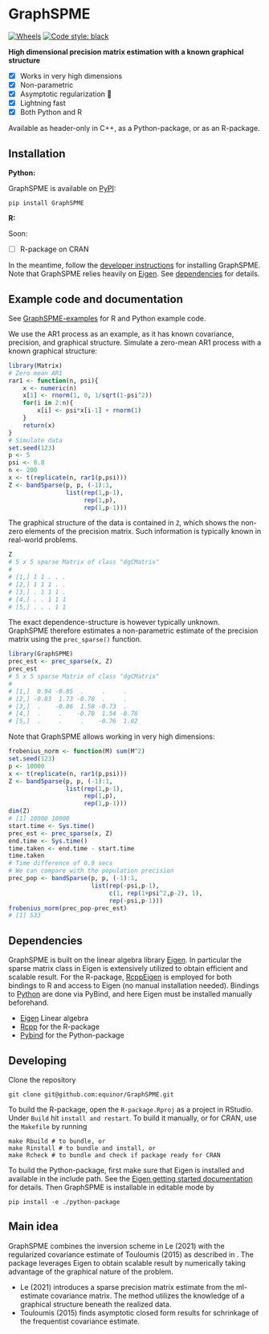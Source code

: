 # GraphSPME
[![Wheels](https://github.com/equinor/GraphSPME/actions/workflows/wheels.yml/badge.svg)](https://github.com/equinor/GraphSPME/actions/workflows/wheels.yml)
[![Code style: black](https://img.shields.io/badge/code%20style-black-000000.svg)](https://github.com/psf/black)

**High dimensional precision matrix estimation with a known graphical structure**

- [x] Works in very high dimensions
- [x] Non-parametric
- [x] Asymptotic regularization 🖖
- [x] Lightning fast
- [x] Both Python and R

Available as header-only in C++, as a Python-package, or as an R-package.

## Installation

**Python:**

GraphSPME is available on [PyPI](https://pypi.org/project/GraphSPME/):

`pip install GraphSPME` 

**R:**

Soon:
- [ ] R-package on CRAN

In the meantime, follow the [developer instructions](#developing) for installing GraphSPME. 
Note that GraphSPME relies heavily on [Eigen](http://eigen.tuxfamily.org/index.php?title=Main_Page).
See [dependencies](#dependencies) for details.



## Example code and documentation

See [GraphSPME-examples](GraphSPME-examples) for R and Python example code.

We use the AR1 process as an example, as it has known covariance, precision, and graphical structure.
Simulate a zero-mean AR1 process with a known graphical structure:
```r
library(Matrix)
# Zero mean AR1
rar1 <- function(n, psi){
    x <- numeric(n)
    x[1] <- rnorm(1, 0, 1/sqrt(1-psi^2))
    for(i in 2:n){
        x[i] <- psi*x[i-1] + rnorm(1)
    }
    return(x)
}
# Simulate data
set.seed(123)
p <- 5
psi <- 0.8
n <- 200
x <- t(replicate(n, rar1(p,psi)))
Z <- bandSparse(p, p, (-1):1,
                list(rep(1,p-1),
                     rep(1,p),
                     rep(1,p-1)))
```
The graphical structure of the data is contained in `Z`, which shows
the non-zero elements of the precision matrix. 
Such information is typically known in real-world problems.
```r
Z
# 5 x 5 sparse Matrix of class "dgCMatrix"
#               
# [1,] 1 1 . . .
# [2,] 1 1 1 . .
# [3,] . 1 1 1 .
# [4,] . . 1 1 1
# [5,] . . . 1 1
```
The exact dependence-structure is however typically unknown.
GraphSPME therefore estimates a non-parametric estimate of the precision matrix
using the `prec_sparse()` function.
```r
library(GraphSPME)
prec_est <- prec_sparse(x, Z)
prec_est
# 5 x 5 sparse Matrix of class "dgCMatrix"
#                                   
# [1,]  0.94 -0.85  .     .     .   
# [2,] -0.83  1.73 -0.78  .     .   
# [3,]  .    -0.86  1.58 -0.73  .   
# [4,]  .     .    -0.70  1.54 -0.78
# [5,]  .     .     .    -0.76  1.02
```
Note that GraphSPME allows working in very high dimensions:
```r
frobenius_norm <- function(M) sum(M^2)
set.seed(123)
p <- 10000
x <- t(replicate(n, rar1(p,psi)))
Z <- bandSparse(p, p, (-1):1,
                list(rep(1,p-1),
                     rep(1,p),
                     rep(1,p-1)))
dim(Z)
# [1] 10000 10000
start.time <- Sys.time()
prec_est <- prec_sparse(x, Z)
end.time <- Sys.time()
time.taken <- end.time - start.time
time.taken
# Time difference of 0.9 secs
# We can compare with the population precision
prec_pop <- bandSparse(p, p, (-1):1, 
                       list(rep(-psi,p-1),
                            c(1, rep(1+psi^2,p-2), 1),
                            rep(-psi,p-1)))
frobenius_norm(prec_pop-prec_est)
# [1] 533
```

## Dependencies
GraphSPME is built on the linear algebra library [Eigen](http://eigen.tuxfamily.org/index.php?title=Main_Page). In particular the sparse matrix class in Eigen is extensively utilized to obtain efficient and scalable result.
For the R-package, [RcppEigen](https://github.com/RcppCore/Rcpp) is employed for both bindings to R and access to Eigen (no manual installation needed).
Bindings to [Python](https://pybind11.readthedocs.io/) are done via PyBind, and here Eigen must be installed manually beforehand.

- [Eigen](http://eigen.tuxfamily.org/index.php?title=Main_Page) Linear algebra
- [Rcpp](https://github.com/RcppCore/Rcpp) for the R-package
- [Pybind](https://pybind11.readthedocs.io/) for the Python-package


## Developing

Clone the repository
```
git clone git@github.com:equinor/GraphSPME.git
```

To build the R-package, open the `R-package.Rproj` as a project in RStudio. Under `Build` hit `install and restart`.
To build it manually, or for CRAN, use the `Makefile` by running
```
make Rbuild # to bundle, or 
make Rinstall # to bundle and install, or
make Rcheck # to bundle and check if package ready for CRAN
```

To build the Python-package, first make sure that Eigen is installed and available in the include path. See the [Eigen getting started documentation](https://eigen.tuxfamily.org/dox/GettingStarted.html) for details.
Then GraphSPME is installable in editable mode by
```
pip install -e ./python-package
```



## Main idea

GraphSPME combines the inversion scheme in Le (2021) with the regularized 
covariance estimate of Touloumis (2015) as described in <write paper>.
The package leverages Eigen to obtain scalable result by numerically taking advantage
of the graphical nature of the problem.

- Le (2021) introduces a sparse precision matrix estimate from the ml-estimate covariance matrix.
The method utilizes the knowledge of a graphical structure beneath the realized data.
- Touloumis (2015) finds asymptotic closed form results for schrinkage of the frequentist covariance estimate.
  

